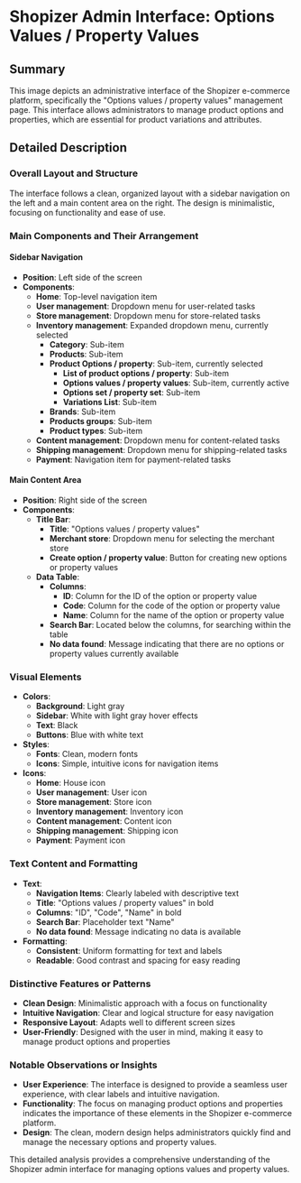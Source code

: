 # Shopizer Admin Interface: Options Values / Property Values

## Summary
This image depicts an administrative interface of the Shopizer e-commerce platform, specifically the "Options values / property values" management page. This interface allows administrators to manage product options and properties, which are essential for product variations and attributes.

## Detailed Description

### Overall Layout and Structure
The interface follows a clean, organized layout with a sidebar navigation on the left and a main content area on the right. The design is minimalistic, focusing on functionality and ease of use.

### Main Components and Their Arrangement

#### Sidebar Navigation
- **Position**: Left side of the screen
- **Components**:
  - **Home**: Top-level navigation item
  - **User management**: Dropdown menu for user-related tasks
  - **Store management**: Dropdown menu for store-related tasks
  - **Inventory management**: Expanded dropdown menu, currently selected
    - **Category**: Sub-item
    - **Products**: Sub-item
    - **Product Options / property**: Sub-item, currently selected
      - **List of product options / property**: Sub-item
      - **Options values / property values**: Sub-item, currently active
      - **Options set / property set**: Sub-item
      - **Variations List**: Sub-item
    - **Brands**: Sub-item
    - **Products groups**: Sub-item
    - **Product types**: Sub-item
  - **Content management**: Dropdown menu for content-related tasks
  - **Shipping management**: Dropdown menu for shipping-related tasks
  - **Payment**: Navigation item for payment-related tasks

#### Main Content Area
- **Position**: Right side of the screen
- **Components**:
  - **Title Bar**:
    - **Title**: "Options values / property values"
    - **Merchant store**: Dropdown menu for selecting the merchant store
    - **Create option / property value**: Button for creating new options or property values
  - **Data Table**:
    - **Columns**:
      - **ID**: Column for the ID of the option or property value
      - **Code**: Column for the code of the option or property value
      - **Name**: Column for the name of the option or property value
    - **Search Bar**: Located below the columns, for searching within the table
    - **No data found**: Message indicating that there are no options or property values currently available

### Visual Elements
- **Colors**:
  - **Background**: Light gray
  - **Sidebar**: White with light gray hover effects
  - **Text**: Black
  - **Buttons**: Blue with white text
- **Styles**:
  - **Fonts**: Clean, modern fonts
  - **Icons**: Simple, intuitive icons for navigation items
- **Icons**:
  - **Home**: House icon
  - **User management**: User icon
  - **Store management**: Store icon
  - **Inventory management**: Inventory icon
  - **Content management**: Content icon
  - **Shipping management**: Shipping icon
  - **Payment**: Payment icon

### Text Content and Formatting
- **Text**:
  - **Navigation Items**: Clearly labeled with descriptive text
  - **Title**: "Options values / property values" in bold
  - **Columns**: "ID", "Code", "Name" in bold
  - **Search Bar**: Placeholder text "Name"
  - **No data found**: Message indicating no data is available
- **Formatting**:
  - **Consistent**: Uniform formatting for text and labels
  - **Readable**: Good contrast and spacing for easy reading

### Distinctive Features or Patterns
- **Clean Design**: Minimalistic approach with a focus on functionality
- **Intuitive Navigation**: Clear and logical structure for easy navigation
- **Responsive Layout**: Adapts well to different screen sizes
- **User-Friendly**: Designed with the user in mind, making it easy to manage product options and properties

### Notable Observations or Insights
- **User Experience**: The interface is designed to provide a seamless user experience, with clear labels and intuitive navigation.
- **Functionality**: The focus on managing product options and properties indicates the importance of these elements in the Shopizer e-commerce platform.
- **Design**: The clean, modern design helps administrators quickly find and manage the necessary options and property values.

This detailed analysis provides a comprehensive understanding of the Shopizer admin interface for managing options values and property values.